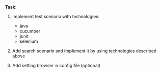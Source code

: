 **Task:**

1. Implement test scenario with technologies:
   * java
   * cucumber
   * junit
   * selenium
    

2. Add search scenario and implement it by using technologies described above


3. Add setting browser in config file (optional)